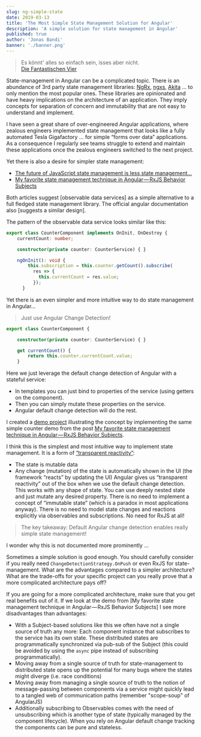 ```yaml
---
slug: ng-simple-state
date: 2019-03-13
title: 'The Most Simple State Management Solution for Angular'
description: 'A simple solution for state management in Angular'
published: true
author: 'Jonas Bandi'
banner: './banner.png'
---
```


> Es könnt' alles so einfach sein, isses aber nicht.  
> [Die Fantastischen Vier](https://www.youtube.com/watch?v=hoZervGXQyI)

State-management in Angular can be a complicated topic. There is an abundance of
3rd party state management libraries: [NgRx](https://ngrx.io/),
[ngxs](https://ngxs.gitbook.io/ngxs),
[Akita](https://netbasal.gitbook.io/akita/) … to only mention the most popular
ones. These libraries are opinionated and have heavy implications on the
architecture of an application. They imply concepts for separation of concern
and immutability that are not easy to understand and implement.

I have seen a great share of over-engineered Angular applications, where zealous
engineers implemented state management that looks like a fully automated Tesla
Gigafactory … for simple “forms over data” applications. As a consequence I
regularly see teams struggle to extend and maintain these applications once the
zealous engineers switched to the next project.

Yet there is also a desire for simpler state management:

- [The future of JavaScript state management is less state management…](https://medium.com/@amcdnl/the-future-of-javascript-state-management-is-less-state-management-ba1d97b99308)
- [My favorite state management technique in Angular — RxJS Behavior Subjects](https://medium.com/@rmcavin/my-favorite-state-management-technique-in-angular-rxjs-behavior-subjects-49f18daa31a7)

Both articles suggest [observable data services] as a simple alternative to a
full fledged state management library. The official angular documentation also
[suggests a similar design].

The pattern of the observable data service looks similar like this:

```typescript
export class CounterComponent implements OnInit, OnDestroy {
	currentCount: number;

	constructor(private counter: CounterService) { }

	ngOnInit(): void {
	    this.subscription = this.counter.getCount().subscribe(
	      res => {
	        this.currentCount = res.value;
	      });
	  }
```

Yet there is an even simpler and more intuitive way to do state management in
Angular…

> Just use Angular Change Detection!

```typescript
export class CounterComponent {

	constructor(private counter: CounterService) { }

  	get currentCount() {
    	return this.counter.currentCount.value;
  	}
```

Here we just leverage the default change detection of Angular with a stateful
service:

- In templates you can just bind to properties of the service (using getters on
  the component).
- Then you can simply mutate these properties on the service.
- Angular default change detection will do the rest.

I created a [demo project](https://github.com/jbandi/ng-subject-vs-getter)
illustrating the concept by implementing the same simple counter demo from the
post
[My favorite state management technique in Angular — RxJS Behavior Subjects](https://medium.com/@rmcavin/my-favorite-state-management-technique-in-angular-rxjs-behavior-subjects-49f18daa31a7).

I think this is the simplest and most intuitive way to implement state
management. It is a form of
[“transparent reactivity”](https://github.com/meteor/docs/blob/version-NEXT/long-form/tracker-manual.md):

- The state is mutable data
- Any change (mutation) of the state is automatically shown in the UI (the
  framework “reacts” by updating the UI) Angular gives us “transparent
  reactivity” out of the box when we use the default change detection. This
  works with any shape of state. You can use deeply nested state and just mutate
  any desired property. There is no need to implement a concept of “immutable
  state” (which is a paradox in most applications anyway). There is no need to
  model state changes and reactions explicitly via observables and
  subscriptions. No need for RxJS at all!

> The key takeaway: Default Angular change detection enables really simple state
> management!

I wonder why this is not documented more prominently …

Sometimes a simple solution is good enough. You should carefully consider if you
really need `ChangeDetectionStrategy.OnPush` or even RxJS for state-management.
What are the advantages compared to a simpler architecture? What are the
trade-offs for your specific project can you really prove that a more
complicated architecture pays off?

If you are going for a more complicated architecture, make sure that you get
real benefits out of it. If we look at the demo from [My favorite state
management technique in Angular — RxJS Behavior Subjects] I see more
disadvantages than advantages:

- With a Subject-based solutions like this we often have not a single source of
  truth any more: Each component instance that subscribes to the service has its
  own state. These distributed states are programmatically synchronized via
  pub-sub of the Subject (this could be avoided by using the `async` pipe
  instead of subscribing programmatically).
- Moving away from a single source of truth for state-management to distributed
  state opens up the potential for many bugs where the states might diverge
  (i.e. race conditions)
- Moving away from managing a single source of truth to the notion of
  message-passing between components via a service might quickly lead to a
  tangled web of communication paths (remember "scope-soup" of AngularJS)
- Additionally subscribing to Observables comes with the need of unsubscribing
  which is another type of state (typically managed by the component lifecycle).
  When you rely on Angular default change tracking the components can be pure
  and stateless.

